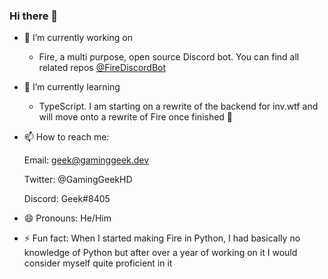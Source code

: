 ### Hi there 👋

- 🔭 I’m currently working on
  * Fire, a multi purpose, open source Discord bot. You can find all related repos [@FireDiscordBot](https://github.com/FireDiscordBot)

- 🌱 I’m currently learning
  * TypeScript. I am starting on a rewrite of the backend for inv.wtf and will move onto a rewrite of Fire once finished 👀
  
- 📫 How to reach me:

  Email: geek@gaminggeek.dev
  
  Twitter: @GamingGeekHD
  
  Discord: Geek#8405
  
- 😄 Pronouns: He/Him

- ⚡ Fun fact:
   When I started making Fire in Python, I had basically no knowledge of Python but after over a year of working on it I would consider myself quite proficient in    it 
